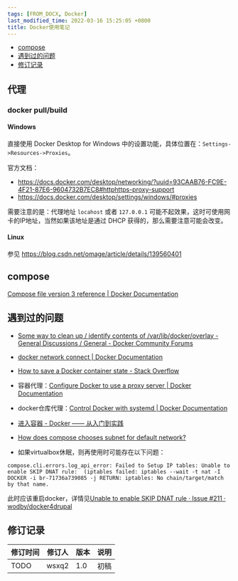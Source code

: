 ```yaml
---
tags: [FROM_DOCX, Docker]
last_modified_time: 2022-03-16 15:25:05 +0800
title: Docker使用笔记
---
```



<p id="markdown-toc"></p>
<!-- vim-markdown-toc GFM -->

* [compose](#compose)
* [遇到过的问题](#遇到过的问题)
* [修订记录](#修订记录)

<!-- vim-markdown-toc -->

## 代理
### docker pull/build
#### Windows
直接使用 Docker Desktop for Windows 中的设置功能，具体位置在：`Settings->Resources->Proxies`。

官方文档：
* https://docs.docker.com/desktop/networking/?uuid=93CAAB76-FC9E-4F21-87E6-9604732B7EC8#httphttps-proxy-support
* https://docs.docker.com/desktop/settings/windows/#proxies

需要注意的是：代理地址 `locahost`  或者 `127.0.0.1` 可能不起效果，这时可使用网卡的IP地址，当然如果该地址是通过 DHCP 获得的，那么需要注意可能会改变。

#### Linux

参见 https://blog.csdn.net/omage/article/details/139560401

## compose

[Compose file version 3 reference \| Docker Documentation](https://docs.docker.com/compose/compose-file/compose-file-v3/#network-configuration-reference)

## 遇到过的问题

-   [Some way to clean up / identify contents of /var/lib/docker/overlay - General Discussions / General - Docker Community Forums](https://forums.docker.com/t/some-way-to-clean-up-identify-contents-of-var-lib-docker-overlay/30604)
-   [docker network connect \| Docker Documentation](https://docs.docker.com/engine/reference/commandline/network_connect/)

-   [How to save a Docker container state - Stack Overflow](https://stackoverflow.com/questions/44480740/how-to-save-a-docker-container-state)

-   容器代理：[Configure Docker to use a proxy server \| Docker Documentation](https://docs.docker.com/network/proxy/)

-   docker仓库代理：[Control Docker with systemd \| Docker Documentation](https://docs.docker.com/config/daemon/systemd/#httphttps-proxy)

-   [进入容器 - Docker —— 从入门到实践](https://yeasy.gitbook.io/docker_practice/container/attach_exec)

-   [How does compose chooses subnet for default network?](https://github.com/docker/compose/issues/4336#issuecomment-457326123)

-   如果virtualbox休眠，则再使用时可能存在以下问题：

<!-- -->

    compose.cli.errors.log_api_error: Failed to Setup IP tables: Unable to enable SKIP DNAT rule:  (iptables failed: iptables --wait -t nat -I DOCKER -i br-71736a739085 -j RETURN: iptables: No chain/target/match by that name.

此时应该重启docker，详情见[Unable to enable SKIP DNAT rule · Issue \#211 · wodby/docker4drupal](https://github.com/wodby/docker4drupal/issues/211)

## 修订记录

| 修订时间 | 修订人       | 版本 | 说明 |
|----------|--------------|------|------|
| TODO     | wsxq2 | 1.0  | 初稿 |

